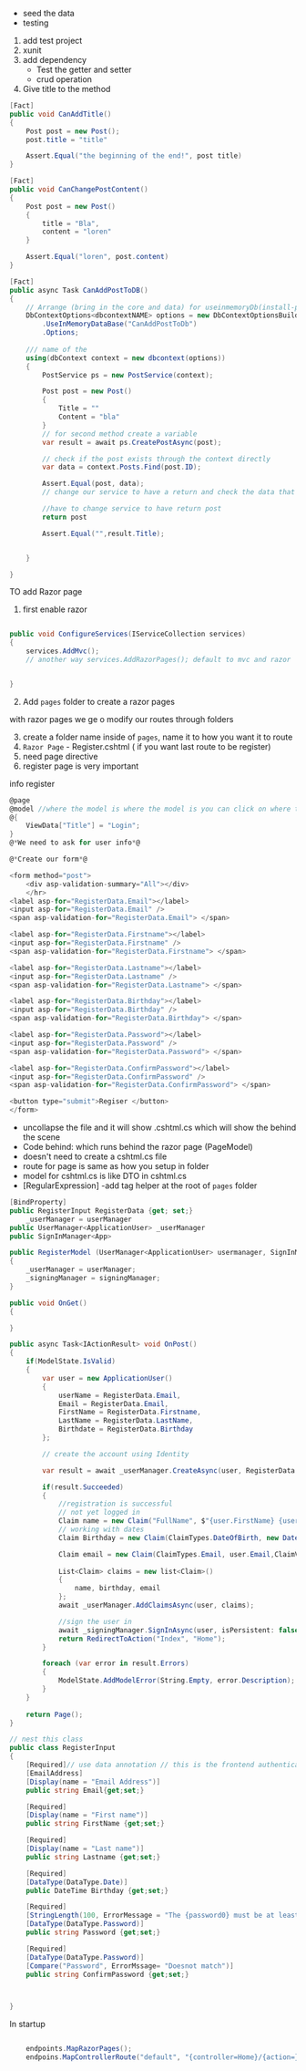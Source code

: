 - seed the data
- testing
1. add test project
2. xunit
3. add dependency
    - Test the getter and setter
    - crud operation
4. Give title to the method
```cs
[Fact]
public void CanAddTitle()
{
    Post post = new Post();
    post.title = "title"

    Assert.Equal("the beginning of the end!", post title)
}

[Fact]
public void CanChangePostContent()
{
    Post post = new Post()
    {
        title = "Bla",
        content = "loren"
    }

    Assert.Equal("loren", post.content)
}

[Fact]
public async Task CanAddPostToDB()
{
    // Arrange (bring in the core and data) for useinmemoryDb(install-package microsoft.entityFrameworkcore.inmemory -version 3.1.3)
    DbContextOptions<dbcontextNAME> options = new DbContextOptionsBuilder<DbContextName>()
        .UseInMemoryDataBase("CanAddPostToDb")
        .Options;
    
    /// name of the 
    using(dbContext context = new dbcontext(options))
    {
        PostService ps = new PostService(context);

        Post post = new Post()
        {
            Title = ""
            Content = "bla"
        }
        // for second method create a variable
        var result = await ps.CreatePostAsync(post);

        // check if the post exists through the context directly
        var data = context.Posts.Find(post.ID);

        Assert.Equal(post, data);
        // change our service to have a return and check the data that came back

        //have to change service to have return post
        return post

        Assert.Equal("",result.Title);


    }

}
```


TO add Razor page

1. first enable razor
```cs

public void ConfigureServices(IServiceCollection services)
{
    services.AddMvc();
    // another way services.AddRazorPages(); default to mvc and razor


}

```
2. Add `pages` folder to create a razor pages

<!-- If we  wanted /account/register.html-->
with razor pages we ge o modify our routes through folders

3. create a folder name inside of `pages`, name it to how you want it to route
4. `Razor Page` - Register.cshtml ( if you want last route to be register)
5. need page directive 
6. register page is very important

info register 
```cs
@page
@model //where the model is where the model is you can click on where the model is 
@{
    ViewData["Title"] = "Login";
}
@*We need to ask for user info*@

@*Create our form*@

<form method="post">
    <div asp-validation-summary="All"></div>
    </hr>
<label asp-for="RegisterData.Email"></label>
<input asp-for="RegisterData.Email" />
<span asp-validation-for="RegisterData.Email"> </span>

<label asp-for="RegisterData.Firstname"></label>
<input asp-for="RegisterData.Firstname" />
<span asp-validation-for="RegisterData.Firstname"> </span>

<label asp-for="RegisterData.Lastname"></label>
<input asp-for="RegisterData.Lastname" />
<span asp-validation-for="RegisterData.Lastname"> </span>

<label asp-for="RegisterData.Birthday"></label>
<input asp-for="RegisterData.Birthday" />
<span asp-validation-for="RegisterData.Birthday"> </span>

<label asp-for="RegisterData.Password"></label>
<input asp-for="RegisterData.Password" />
<span asp-validation-for="RegisterData.Password"> </span>

<label asp-for="RegisterData.ConfirmPassword"></label>
<input asp-for="RegisterData.ConfirmPassword" />
<span asp-validation-for="RegisterData.ConfirmPassword"> </span>

<button type="submit">Regiser </button>
</form>
```

- uncollapse the file and it will show .cshtml.cs which will show the behind the scene
- Code behind: which runs behind the razor page (PageModel)
- doesn't need to create a cshtml.cs file
- route for page is same as how you setup in folder
- model for cshtml.cs is like DTO
in cshtml.cs
- [RegularExpression]
-add tag helper at the root of `pages` folder
```cs
[BindProperty]
public RegisterInput RegisterData {get; set;}
    _userManager = userManager
public UserManager<ApplicationUser> _userManager
public SignInManager<App>

public RegisterModel (UserManager<ApplicationUser> usermanager, SignInManager<AplicationUser> signingManager)// bring library aspnetcore identity
{
    _userManager = userManager;
    _signingManager = signingManager;
}

public void OnGet()
{

}

public async Task<IActionResult> void OnPost()
{
    if(ModelState.IsValid)
    {
        var user = new ApplicationUser()
        {
            userName = RegisterData.Email,
            Email = RegisterData.Email,
            FirstName = RegisterData.Firstname,
            LastName = RegisterData.LastName,
            Birthdate = RegisterData.Birthday
        };

        // create the account using Identity 

        var result = await _userManager.CreateAsync(user, RegisterData.Password);

        if(result.Succeeded)
        {
            //registration is successful
            // not yet logged in
            Claim name = new Claim("FullName", $"{user.FirstName} {user.LastName}");
            // working with dates
            Claim Birthday = new Claim(ClaimTypes.DateOfBirth, new DateTime(user.Birthdate.Year, user.Birthdate.Month, user.Birthdate.Day).ToString("u"), ClaimValueTypes.DateTime);

            Claim email = new Claim(ClaimTypes.Email, user.Email,ClaimValueTypes.Email);
            
            List<Claim> claims = new list<Claim>()
            {
                name, birthday, email
            };
            await _userManager.AddClaimsAsync(user, claims);

            //sign the user in
            await _signingManager.SignInAsync(user, isPersistent: false);
            return RedirectToAction("Index", "Home");
        }

        foreach (var error in result.Errors)
        {
            ModelState.AddModelError(String.Empty, error.Description);
        }
    }
    
    return Page();
}

// nest this class
public class RegisterInput
{
    [Required]// use data annotation // this is the frontend authenticate model
    [EmailAddress] 
    [Display(name = "Email Address")]
    public string Email{get;set;}

    [Required]
    [Display(name = "First name")]
    public string FirstName {get;set;}

    [Required]
    [Display(name = "Last name")]
    public string Lastname {get;set;}

    [Required]
    [DataType(DataType.Date)]
    public DateTime Birthday {get;set;}

    [Required]
    [StringLength(100, ErrorMessage = "The {password0} must be at least {2} and max of {1} characters long", MinimumLength = 8)]
    [DataType(DataType.Password)]
    public string Password {get;set;}

    [Required]
    [DataType(DataType.Password)]
    [Compare("Password", ErrorMssage= "Doesnot match")]
    public string ConfirmPassword {get;set;}



}

```
In startup
```cs

    endpoints.MapRazorPages();
    endpoins.MapControllerRoute("default", "{controller=Home}/{action=}/{id?}")
```
